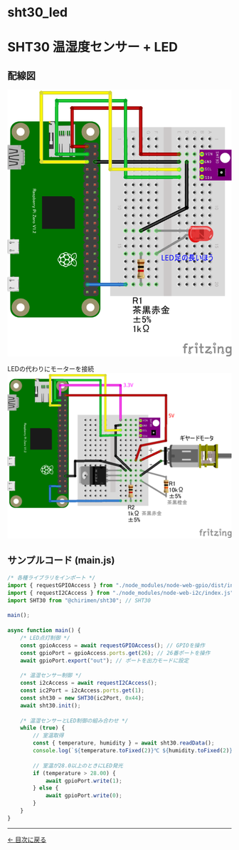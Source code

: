 # sht30_led
# SHT30 温湿度センサー + LED

## 配線図

![配線図](./SHT30_LED.png "schematic")

LEDの代わりにモーターを接続
![配線図(LEDの代わりにモーターを接続)](./SHT30_MOTORB.png "schematic")

## サンプルコード (main.js)

```javascript
/* 各種ライブラリをインポート */
import { requestGPIOAccess } from "./node_modules/node-web-gpio/dist/index.js"; // WebGPIO 
import { requestI2CAccess } from "./node_modules/node-web-i2c/index.js"; // WebI2C
import SHT30 from "@chirimen/sht30"; // SHT30

main();

async function main() {
    /* LED点灯制御 */
    const gpioAccess = await requestGPIOAccess(); // GPIOを操作
    const gpioPort = gpioAccess.ports.get(26); // 26番ポートを操作
    await gpioPort.export("out"); // ポートを出力モードに設定

    /* 温湿センサー制御 */
    const i2cAccess = await requestI2CAccess();
    const ic2Port = i2cAccess.ports.get(1);
    const sht30 = new SHT30(ic2Port, 0x44);
    await sht30.init();

    /* 温湿センサーとLED制御の組み合わせ */
    while (true) {
        // 室温取得
        const { temperature, humidity } = await sht30.readData();
        console.log(`${temperature.toFixed(2)}℃ ${humidity.toFixed(2)}％`);

        // 室温が28.0以上のときにLED発光
        if (temperature > 28.00) {
            await gpioPort.write(1);
        } else {
            await gpioPort.write(0);
        }
    }
}
```


---
[← 目次に戻る](../index.md)
